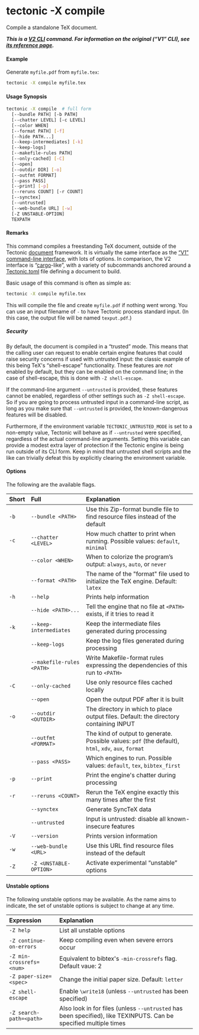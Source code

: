 # tectonic -X compile

Compile a standalone TeX document.

***This is a [V2 CLI][v2cli-ref] command. For information on the original (“V1”
CLI), see [its reference page][v1cli-ref].***

[v2cli-ref]: ../ref/v2cli.md
[v1cli-ref]: ../ref/v1cli.md

#### Example

Generate `myfile.pdf` from `myfile.tex`:

```sh
tectonic -X compile myfile.tex
```

#### Usage Synopsis

```sh
tectonic -X compile  # full form
  [--bundle PATH] [-b PATH]
  [--chatter LEVEL] [-c LEVEL]
  [--color WHEN]
  [--format PATH] [-f]
  [--hide PATH...]
  [--keep-intermediates] [-k]
  [--keep-logs]
  [--makefile-rules PATH]
  [--only-cached] [-C]
  [--open]
  [--outdir DIR] [-o]
  [--outfmt FORMAT]
  [--pass PASS]
  [--print] [-p]
  [--reruns COUNT] [-r COUNT]
  [--synctex]
  [--untrusted]
  [--web-bundle URL] [-w]
  [-Z UNSTABLE-OPTION]
  TEXPATH
```

#### Remarks

This command compiles a freestanding TeX document, outside of the Tectonic
[document][docs-ref] framework. It is virtually the same interface as the [“V1”
command-line interface][v1cli-ref], with lots of options. In comparison, the V2
interface is “[cargo]-like”, with a variety of subcommands anchored around a
[Tectonic.toml] file defining a document to build.

[docs-ref]: ../ref/documents.md
[cargo]: https://doc.rust-lang.org/cargo/
[Tectonic.toml]: ./tectonic-toml.md

Basic usage of this command is often as simple as:

```sh
tectonic -X compile myfile.tex
```

This will compile the file and create `myfile.pdf` if nothing went wrong. You
can use an input filename of `-` to have Tectonic process standard input. (In
this case, the output file will be named `texput.pdf`.)

##### Security

By default, the document is compiled in a “trusted” mode. This means that the
calling user can request to enable certain engine features that could raise
security concerns if used with untrusted input: the classic example of this
being TeX's “shell-escape” functionality. These features are *not* enabled by
default, but they can be enabled on the command line; in the case of
shell-escape, this is done with `-Z shell-escape`.

If the command-line argument `--untrusted` is provided, these features cannot be
enabled, regardless of other settings such as `-Z shell-escape`. So if you are
going to process untrusted input in a command-line script, as long as you make
sure that `--untrusted` is provided, the known-dangerous features will be
disabled.

Furthermore, if the environment variable `TECTONIC_UNTRUSTED_MODE` is set to a
non-empty value, Tectonic will behave as if `--untrusted` were specified,
regardless of the actual command-line arguments. Setting this variable can
provide a modest extra layer of protection if the Tectonic engine is being run
outside of its CLI form. Keep in mind that untrusted shell scripts and the like
can trivially defeat this by explicitly clearing the environment variable.

#### Options

The following are the available flags.

| Short | Full                      | Explanation                                                                                    |
|:------|:--------------------------|:-----------------------------------------------------------------------------------------------|
| `-b`  | `--bundle <PATH>`         | Use this Zip-format bundle file to find resource files instead of the default |
| `-c`  | `--chatter <LEVEL>`       | How much chatter to print when running. Possible values: `default`, `minimal` |
|       | `--color <WHEN>`          | When to colorize the program’s output: `always`, `auto`, or `never` |
|       | `--format <PATH>`         | The name of the "format" file used to initialize the TeX engine. Default: `latex` |
| `-h`  | `--help`                  | Prints help information |
|       | `--hide <PATH>...`        | Tell the engine that no file at `<PATH>` exists, if it tries to read it |
| `-k`  | `--keep-intermediates`    | Keep the intermediate files generated during processing |
|       | `--keep-logs`             | Keep the log files generated during processing |
|       | `--makefile-rules <PATH>` | Write Makefile-format rules expressing the dependencies of this run to `<PATH>` |
| `-C`  | `--only-cached`           | Use only resource files cached locally |
|       | `--open`                  | Open the output PDF after it is built |
| `-o`  | `--outdir <OUTDIR>`       | The directory in which to place output files. Default: the directory containing INPUT |
|       | `--outfmt <FORMAT>`       | The kind of output to generate. Possible values: `pdf` (the default), `html`, `xdv`, `aux`, `format` |
|       | `--pass <PASS>`           | Which engines to run. Possible values: `default`, `tex`, `bibtex_first` |
| `-p`  | `--print`                 | Print the engine's chatter during processing |
| `-r`  | `--reruns <COUNT>`        | Rerun the TeX engine exactly this many times after the first |
|       | `--synctex`               | Generate SyncTeX data |
|       | `--untrusted`             | Input is untrusted: disable all known-insecure features |
| `-V`  | `--version`               | Prints version information |
| `-w`  | `--web-bundle <URL>`      | Use this URL find resource files instead of the default |
| `-Z`  | `-Z <UNSTABLE-OPTION>`    | Activate experimental “unstable” options |

#### Unstable options

The following unstable options may be available. As the name aims to indicate,
the set of unstable options is subject to change at any time.

| Expression               | Explanation |
|:-------------------------|:------------|
| `-Z help`                | List all unstable options |
| `-Z continue-on-errors`  | Keep compiling even when severe errors occur |
| `-Z min-crossrefs=<num>` | Equivalent to bibtex's `-min-crossrefs` flag. Default vaue: 2 |
| `-Z paper-size=<spec>`   | Change the initial paper size. Default: `letter` |
| `-Z shell-escape`        | Enable `\write18` (unless `--untrusted` has been specified) |
| `-Z search-path=<path>`  | Also look in <path> for files (unless `--untrusted` has been specified), like TEXINPUTS. Can be specified multiple times |
